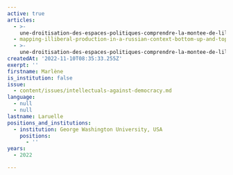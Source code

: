 ```yaml
---
active: true
articles:
  - >-
    une-droitisation-des-espaces-politiques-comprendre-la-montee-de-lilliberalisme-et-de-lextreme-droite
  - mapping-illiberal-production-in-a-russian-context-bottom-up-and-top-down
  - >-
    une-droitisation-des-espaces-politiques-comprendre-la-montee-de-lilliberalisme-et-de-le03nboe0sf2sxtreme-droite
createdAt: '2022-11-10T08:35:33.255Z'
exerpt: ''
firstname: Marlène
is_institution: false
issue:
  - content/issues/intellectuals-against-democracy.md
language:
  - null
  - null
lastname: Laruelle
positions_and_institutions:
  - institution: George Washington University, USA
    positions:
      - ''
years:
  - 2022

---
```

